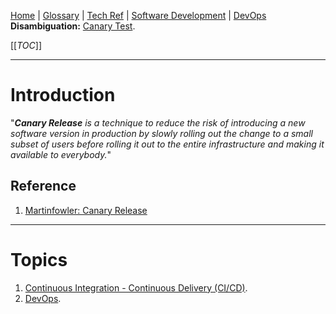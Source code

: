 [Home](/Slalom-LLC/Slalom-Consulting) | [Glossary](/Glossary) | [Tech Ref](/Tech-Ref) | [Software Development](/Tech-Ref/Software-Development) | [DevOps](/Tech-Ref/Software-Development/DevOps-\(Development-and-IT-Operations\))
**Disambiguation:** [Canary Test](/Tech-Ref/Software-Development/DevOps-\(Development-and-IT-Operations\)/Observability/Canary-Test).

[[_TOC_]]

---
# Introduction
"_***Canary Release*** is a technique to reduce the risk of introducing a new software version in production by slowly rolling out the change to a small subset of users before rolling it out to the entire infrastructure and making it available to everybody._"

## Reference
1. [Martinfowler: Canary Release](https://martinfowler.com/bliki/CanaryRelease.html)


---
# Topics
1. [Continuous Integration - Continuous Delivery (CI/CD)](/Tech-Ref/Software-Development/DevOps-\(Development-and-IT-Operations\)/CI-CD-\(Continuous-Integration-%2D-Continuous-Delivery\)).
1. [DevOps](/Tech-Ref/Software-Development/DevOps-\(Development-and-IT-Operations\)).
